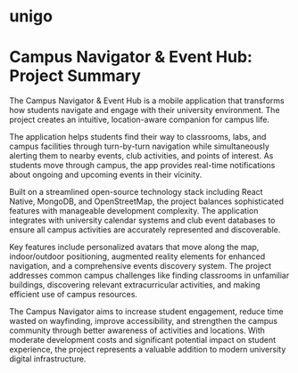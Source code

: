 # unigo
# Campus Navigator & Event Hub: Project Summary

The Campus Navigator & Event Hub is a mobile application that transforms how students navigate and engage with their university environment. The project creates an intuitive, location-aware companion for campus life.

The application helps students find their way to classrooms, labs, and campus facilities through turn-by-turn navigation while simultaneously alerting them to nearby events, club activities, and points of interest. As students move through campus, the app provides real-time notifications about ongoing and upcoming events in their vicinity.

Built on a streamlined open-source technology stack including React Native, MongoDB, and OpenStreetMap, the project balances sophisticated features with manageable development complexity. The application integrates with university calendar systems and club event databases to ensure all campus activities are accurately represented and discoverable.

Key features include personalized avatars that move along the map, indoor/outdoor positioning, augmented reality elements for enhanced navigation, and a comprehensive events discovery system. The project addresses common campus challenges like finding classrooms in unfamiliar buildings, discovering relevant extracurricular activities, and making efficient use of campus resources.

The Campus Navigator aims to increase student engagement, reduce time wasted on wayfinding, improve accessibility, and strengthen the campus community through better awareness of activities and locations. With moderate development costs and significant potential impact on student experience, the project represents a valuable addition to modern university digital infrastructure.
